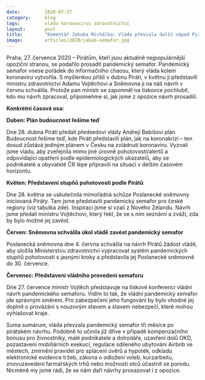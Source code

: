 ```yaml
---
date:         2020-07-27
category:     blog
tags:         vláda koronavirus zdravotnictví
layout:       post
title:        "Komentář Jakuba Michálka: Vláda převzala další nápad Pirátů: Pandemický semafor pro české regiony "
image:        articles/2020/jakub-semafor.jpg
---  
```


 

Praha, 27. července 2020 – Pirátům, kteří jsou aktuálně nejpopulárnější opoziční stranou, se podařilo prosadit pandemický semafor. Pandemický semafor vnese pořádek do informačního chaosu, který vláda kolem koronaviru vytvořila. S myšlenkou přišli v dubnu Piráti, v květnu ji představili ministru zdravotnictví Adamu Vojtěchovi a Sněmovna ji na náš návrh v červnu schválila. Protože pan ministr se zapomněl na tiskovce pochlubit, kdo mu návrh zpracoval, připomeňme si, jak jsme z opozice návrh prosadili.

 

**Konkrétní časová osa:**

 

**Duben: Plán budoucnost řešíme teď**

Dne 28. dubna Piráti předali předsedovi vlády Andreji Babišovi plán Budoucnost řešíme teď, kde Piráti představili plán, jak na koronakrizi – ten dosud zůstává jediným plánem v Česku na zvládnutí koronaviru.  Vyzvali jsme vládu, aby zveřejnila mimo jiné úrovně pohotovostí/alertů a odpovídající opatření podle epidemiologických ukazatelů, aby se podnikatelé a obyvatelé ČR lépe připravili na situaci v delším časovém horizontu. 

 

**Květen: Představení stupňů pohotovosti podle Pirátů**

Dne 28. května se uskutečnila mimořádná schůze Poslanecké sněmovny iniciovaná Piráty. Tam jsme představili pandemický semafor pro české regiony (viz tabulka zde). Inspiraci jsme si vzali z Nového Zélandu. Návrh jsme předali ministru Vojtěchovi, který řekl, že se s ním seznámí a zváží, zda by bylo možné jej zavést.   

 

**Červen: Sněmovna schválila úkol vládě zavést pandemický semafor**

Poslanecká sněmovna dne 4. června schválila na návrh Pirátů žádost vládě, aby uložila Ministerstvu zdravotnictví vypracovat systém pandemických stupňů pohotovosti s jasnými kroky a představila jej Poslanecké sněmovně do 30. července.

 

**Červenec: Představení vládního provedení semaforu**

Dne 27. července ministr Vojtěch představuje na tiskové konferenci vládní návrh pandemického semaforu. Vidím to tak, že vládní pandemický semafor jde správným směrem. Pro zabezpečení jeho fungování by bylo vhodné jej doplnit o provázání s nouzovým stavem a stavem nebezpečí, které mohou vyhlašovat kraje. 

 

Suma sumárum, vláda převzala pandemický semafor tři měsíce po pirátském návrhu. Podobně to učinila již dříve v případě kompenzačního bonusu pro živnostníky, malé podnikatele a dohodáře, uzavření dolů OKD, pozastavení mobiliárních exekucí, regulace sdíleného ubytování Airbnb ve městech, zmírnění pravidel pro splácení úvěrů a hypoték, odkladu elektronické evidence tržeb, zákona o odložení voleb, kurzarbeitu, znovuzavedení farmářských trhů nebo možnosti otců účastnit se porodu. Nicméně my jsme rádi, že se nám daří návrhy prosazovat i z opozice.

 
